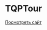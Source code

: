﻿# TQPTour

[Посмотреть сайт](https://username.github.io/repository-name/](https://solarfox5.github.io/My_Site-QPTour-/))
